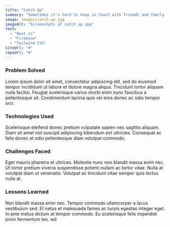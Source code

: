 ```yaml
---
title: "Catch Up"
summary: "Sometimes it's hard to keep in touch with friends and family. I made this app to remind me to schedule a call if we haven't talked in a while."
image: images/catch-up.jpg
imageAlt: "Screenshots of catch up app"
tech:
  - "Next.js"
  - "Firebase"
  - "Tailwind CSS"
siteUrl: "#"
repoUrl: "#"
---
```


### Problem Solved

Lorem ipsum dolor sit amet, consectetur adipiscing elit, sed do eiusmod tempor incididunt ut labore et dolore magna aliqua. Tincidunt tortor aliquam nulla facilisi. Feugiat scelerisque varius morbi enim nunc faucibus a pellentesque sit. Condimentum lacinia quis vel eros donec ac odio tempor orci.

### Technologies Used

Scelerisque eleifend donec pretium vulputate sapien nec sagittis aliquam. Diam sit amet nisl suscipit adipiscing bibendum est ultricies. Consequat ac felis donec et odio pellentesque diam volutpat commodo.

### Challenges Faced

Eget mauris pharetra et ultrices. Molestie nunc non blandit massa enim nec. Ut tortor pretium viverra suspendisse potenti nullam ac tortor vitae. Nulla at volutpat diam ut venenatis. Volutpat ac tincidunt vitae semper quis lectus nulla at.

### Lessons Learned

Non blandit massa enim nec. Tempor commodo ullamcorper a lacus vestibulum sed. Et netus et malesuada fames ac turpis egestas integer eget. In ante metus dictum at tempor commodo. Eu scelerisque felis imperdiet proin fermentum leo.
wd